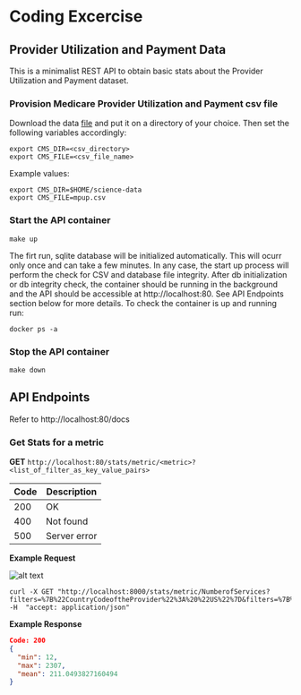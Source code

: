 # Coding Excercise
## Provider Utilization and Payment Data
This is a minimalist REST API to obtain basic stats about the Provider Utilization and Payment dataset.

### Provision Medicare Provider Utilization and Payment csv file
Download the data [file](https://data.cms.gov/Medicare-Physician-Supplier/Medicare-Provider-Utilization-and-Payment-Data-Phy/fs4p-t5eq/data) and put it on a directory of your choice. 
Then set the following variables accordingly:
```
export CMS_DIR=<csv_directory>
export CMS_FILE=<csv_file_name>
```
Example values:
```
export CMS_DIR=$HOME/science-data
export CMS_FILE=mpup.csv
```

### Start the API container
```
make up
```
The firt run, sqlite database will be initialized automatically. This will ocurr only once and can take a few minutes.
In any case, the start up process will perform the check for CSV and database file integrity. 
After db initialization or db integrity check, the container should be running in the background and the API should be accessible at http://localhost:80. See API Endpoints section below for more details.
To check the container is up and running run:
```
docker ps -a
```

### Stop the API container
```
make down
```

## API Endpoints
Refer to http://localhost:80/docs

### Get Stats for a metric

**GET** `http://localhost:80/stats/metric/<metric>?<list_of_filter_as_key_value_pairs>`

| Code | Description  |
| ---- | ------------ |
| 200  | OK |
| 400  | Not found |
| 500  | Server error |

**Example Request**

![alt text](https://gist.githubusercontent.com/arllanos/ade072aa76cf53c358ed8504b62a460f/raw/9650017aaaad6e4e3fa3c0cea884a68a48ca99a9/science-api-gist.JPG "Stats request")

```
curl -X GET "http://localhost:8000/stats/metric/NumberofServices?filters=%7B%22CountryCodeoftheProvider%22%3A%20%22US%22%7D&filters=%7B%22ZipCodeoftheProvider%22%3A%20602011718%7D&filters=%22HCPCSCode%22%3A%2099232" -H  "accept: application/json"
```

**Example Response**
```json
Code: 200
{
  "min": 12,
  "max": 2307,
  "mean": 211.0493827160494
}
```
